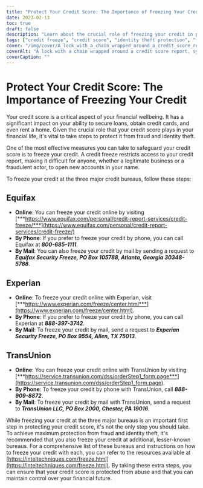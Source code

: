 ```yaml
---
title: "Protect Your Credit Score: The Importance of Freezing Your Credit"
date: 2023-02-13
toc: true
draft: false
description: "Learn about the crucial role of freezing your credit in protecting your financial future and find out how to take control of your credit score."
tags: ["credit freeze", "credit score", "identity theft protection", "financial security", "credit bureaus", "Equifax", "Experian", "TransUnion", "fraud prevention"]
cover: "/img/cover/A_lock_with_a_chain_wrapped_around_a_credit_score_report.webp"
coverAlt: "A lock with a chain wrapped around a credit score report, symbolizing the protection and security that freezing your credit provides against identity theft and fraud"
coverCaption: ""
---
```

# Protect Your Credit Score: The Importance of Freezing Your Credit

Your credit score is a critical aspect of your financial wellbeing. It has a significant impact on your ability to secure loans, obtain credit cards, and even rent a home. Given the crucial role that your credit score plays in your financial life, it's vital to take steps to protect it from fraud and identity theft.

One of the most effective measures you can take to safeguard your credit score is to freeze your credit. A credit freeze restricts access to your credit report, making it difficult for anyone, whether a legitimate business or a fraudulent actor, to open new accounts in your name.

To freeze your credit at the three major credit bureaus, follow these steps:

## Equifax

- **Online**: You can freeze your credit online by visiting [***https://www.equifax.com/personal/credit-report-services/credit-freeze/***](https://www.equifax.com/personal/credit-report-services/credit-freeze/)
- **By Phone**: If you prefer to freeze your credit by phone, you can call Equifax at ***800-685-1111***.
- **By Mail**: You can also freeze your credit by mail by sending a request to ***Equifax Security Freeze, PO Box 105788, Atlanta, Georgia 30348-5788***.

## Experian

- **Online**: To freeze your credit online with Experian, visit [***https://www.experian.com/freeze/center.html***](https://www.experian.com/freeze/center.html).
- **By Phone**: If you prefer to freeze your credit by phone, you can call Experian at ***888-397-3742***.
- **By Mail**: To freeze your credit by mail, send a request to ***Experian Security Freeze, PO Box 9554, Allen, TX 75013***.

## TransUnion

- **Online**: You can freeze your credit online with TransUnion by visiting [***https://service.transunion.com/dss/orderStep1_form.page***](https://service.transunion.com/dss/orderStep1_form.page).
- **By Phone**: To freeze your credit by phone with TransUnion, call ***888-909-8872***.
- **By Mail**: To freeze your credit by mail with TransUnion, send a request to ***TransUnion LLC, PO Box 2000, Chester, PA 19016***.

While freezing your credit at the three major bureaus is an important first step in protecting your credit score, it's not the only step you should take. To achieve maximum protection from fraud and identity theft, it's recommended that you also freeze your credit at additional, lesser-known bureaus. For a comprehensive list of these bureaus and instructions on how to freeze your credit with each, you can refer to the resources available at [https://inteltechniques.com/freeze.html](https://inteltechniques.com/freeze.html). By taking these extra steps, you can ensure that your credit score is protected from abuse and that you can maintain control over your financial future.
